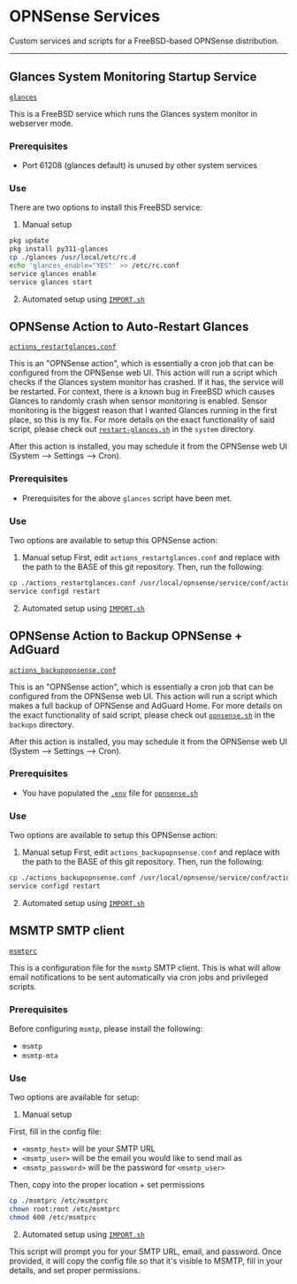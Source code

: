 # OPNSense Services

Custom services and scripts for a FreeBSD-based OPNSense distribution.

---

## Glances System Monitoring Startup Service
[`glances`](glances)

This is a FreeBSD service which runs the Glances system monitor in webserver mode.

### Prerequisites
- Port 61208 (glances default) is unused by other system services

### Use
There are two options to install this FreeBSD service:

1. Manual setup

```sh
pkg update
pkg install py311-glances
cp ./glances /usr/local/etc/rc.d
echo 'glances_enable="YES"' >> /etc/rc.conf
service glances enable
service glances start
```


2. Automated setup using [`IMPORT.sh`](IMPORT.sh)




## OPNSense Action to Auto-Restart Glances
[`actions_restartglances.conf`](actions_restartglances.conf)

This is an "OPNSense action", which is essentially a cron job that can be configured from the OPNSense web UI.
This action will run a script which checks if the Glances system monitor has crashed. If it has, the service will be restarted.
For context, there is a known bug in FreeBSD which causes Glances to randomly crash when sensor monitoring is enabled.
Sensor monitoring is the biggest reason that I wanted Glances running in the first place, so this is my fix.
For more details on the exact functionality of said script, please check out [`restart-glances.sh`](../../../system/restart-glances.sh) in the `system` directory.

After this action is installed, you may schedule it from the OPNSense web UI (System --> Settings --> Cron).

### Prerequisites
- Prerequisites for the above `glances` script have been met.

### Use
Two options are available to setup this OPNSense action:

1. Manual setup
First, edit `actions_restartglances.conf` and replace <scriptsdir> with the path to the BASE of this git repository.
Then, run the following:

```sh
cp ./actions_restartglances.conf /usr/local/opnsense/service/conf/actions.d
service configd restart
```

2. Automated setup using [`IMPORT.sh`](IMPORT.sh)




## OPNSense Action to Backup OPNSense + AdGuard
[`actions_backupopnsense.conf`](actions_backupopnsense.conf)

This is an "OPNSense action", which is essentially a cron job that can be configured from the OPNSense web UI.
This action will run a script which makes a full backup of OPNSense and AdGuard Home.
For more details on the exact functionality of said script, please check out [`opnsense.sh`](../../../backup/opnsense.sh) in the `backups` directory.

After this action is installed, you may schedule it from the OPNSense web UI (System --> Settings --> Cron).

### Prerequisites
- You have populated the [`.env`](../../../backup/sample.env) file for [`opnsense.sh`](../../../backup/opnsense..sh)

### Use
Two options are available to setup this OPNSense action:

1. Manual setup
First, edit `actions_backupopnsense.conf` and replace <scriptsdir> with the path to the BASE of this git repository.
Then, run the following:

```sh
cp ./actions_backupopnsense.conf /usr/local/opnsense/service/conf/actions.d
service configd restart
```

2. Automated setup using [`IMPORT.sh`](IMPORT.sh)


## MSMTP SMTP client
[`msmtprc`](msmtprc)

This is a configuration file for the `msmtp` SMTP client. This is what will allow email notifications to be sent automatically via cron jobs and privileged scripts.

### Prerequisites
Before configuring `msmtp`, please install the following:
- `msmtp`
- `msmtp-mta`

### Use
Two options are available for setup:

1. Manual setup

First, fill in the config file:
  - `<msmtp_host>` will be your SMTP URL
  - `<msmtp_user>` will be the email you would like to send mail as
  - `<msmtp_password>` will be the password for `<msmtp_user>`

Then, copy into the proper location + set permissions
```sh
cp ./msmtprc /etc/msmtprc
chown root:root /etc/msmtprc
chmod 600 /etc/msmtprc
```

2. Automated setup using [`IMPORT.sh`](IMPORT.sh)

This script will prompt you for your SMTP URL, email, and password.
Once provided, it will copy the config file so that it's visible to MSMTP, fill in your details, and set proper permissions.
